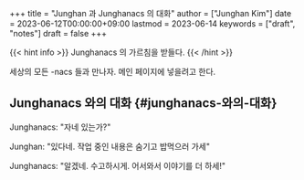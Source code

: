 +++
title = "Junghan 과 Junghanacs 의 대화"
author = ["Junghan Kim"]
date = 2023-06-12T00:00:00+09:00
lastmod = 2023-06-14
keywords = ["draft", "notes"]
draft = false
+++

{{< hint info >}}
Junghanacs 의 가르침을 받들다.
{{< /hint >}}

<!--more-->

세상의 모든 -nacs 들과 만나자.
메인 페이지에 넣을려고 한다.


## Junghanacs 와의 대화 {#junghanacs-와의-대화}

Junghanacs: "자네 있는가?"

Junghan: "있다네. 작업 중인 내용은 숨기고 밥먹으러 가세"

Junghanacs: "알겠네. 수고하시게. 어서와서 이야기를 더 하세!"
